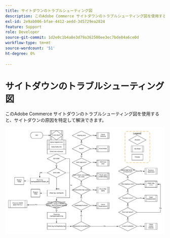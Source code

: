 ```yaml
---
title: サイトダウンのトラブルシューティング図
description: このAdobe Commerce サイトダウンのトラブルシューティング図を使用すると、サイトダウンの原因を特定して解決できます。
exl-id: 2e9ab006-bfae-4412-aedd-3d5729ea2824
feature: Support
role: Developer
source-git-commit: 1d2e0c1b4a8e3d79a362500ee3ec7bde84a6ce0d
workflow-type: tm+mt
source-wordcount: '51'
ht-degree: 0%

---
```


# サイトダウンのトラブルシューティング図

このAdobe Commerce サイトダウンのトラブルシューティング図を使用すると、サイトダウンの原因を特定して解決できます。

![&#x200B; サイトダウンのトラブルシューティング図の画像 &#x200B;](assets/updated_site_down_1.jpeg)
